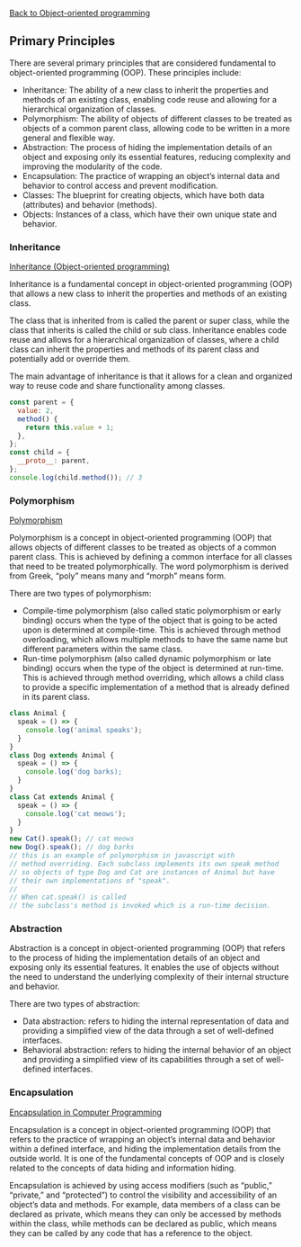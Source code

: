 [Back to Object-oriented programming](03-object-oriented-programming.md)
## Primary Principles

There are several primary principles that are considered fundamental to object-oriented programming (OOP). These principles include:

- Inheritance: The ability of a new class to inherit the properties and methods of an existing class, enabling code reuse and allowing for a hierarchical organization of classes.
- Polymorphism: The ability of objects of different classes to be treated as objects of a common parent class, allowing code to be written in a more general and flexible way.
- Abstraction: The process of hiding the implementation details of an object and exposing only its essential features, reducing complexity and improving the modularity of the code.
- Encapsulation: The practice of wrapping an object’s internal data and behavior to control access and prevent modification.
- Classes: The blueprint for creating objects, which have both data (attributes) and behavior (methods).
- Objects: Instances of a class, which have their own unique state and behavior.
### Inheritance

[Inheritance (Object-oriented programming)](<https://en.wikipedia.org/wiki/Inheritance_(object-oriented_programming)>)

Inheritance is a fundamental concept in object-oriented programming (OOP) that allows a new class to inherit the properties and methods of an existing class.

The class that is inherited from is called the parent or super class, while the class that inherits is called the child or sub class. Inheritance enables code reuse and allows for a hierarchical organization of classes, where a child class can inherit the properties and methods of its parent class and potentially add or override them.

The main advantage of inheritance is that it allows for a clean and organized way to reuse code and share functionality among classes.

```Javascript
const parent = {
  value: 2,
  method() {
    return this.value + 1;
  },
};
const child = {
  __proto__: parent,
};
console.log(child.method()); // 3
```
### Polymorphism

[Polymorphism](https://www.geeksforgeeks.org/polymorphism-in-javascript/)

Polymorphism is a concept in object-oriented programming (OOP) that allows objects of different classes to be treated as objects of a common parent class. This is achieved by defining a common interface for all classes that need to be treated polymorphically. The word polymorphism is derived from Greek, “poly” means many and “morph” means form.

There are two types of polymorphism:

- Compile-time polymorphism (also called static polymorphism or early binding) occurs when the type of the object that is going to be acted upon is determined at compile-time. This is achieved through method overloading, which allows multiple methods to have the same name but different parameters within the same class.
- Run-time polymorphism (also called dynamic polymorphism or late binding) occurs when the type of the object is determined at run-time. This is achieved through method overriding, which allows a child class to provide a specific implementation of a method that is already defined in its parent class.

```Javascript
class Animal {
  speak = () => {
    console.log('animal speaks');
  }
}
class Dog extends Animal {
  speak = () => {
    console.log('dog barks);
  }
}
class Cat extends Animal {
  speak = () => {
    console.log('cat meows');
  }
}
new Cat().speak(); // cat meows
new Dog().speak(); // dog barks
// this is an example of polymorphism in javascript with
// method overriding. Each subclass implements its own speak method
// so objects of type Dog and Cat are instances of Animal but have
// their own implementations of "speak".
//
// When cat.speak() is called
// the subclass's method is invoked which is a run-time decision.
```
### Abstraction

Abstraction is a concept in object-oriented programming (OOP) that refers to the process of hiding the implementation details of an object and exposing only its essential features. It enables the use of objects without the need to understand the underlying complexity of their internal structure and behavior.

There are two types of abstraction:

- Data abstraction: refers to hiding the internal representation of data and providing a simplified view of the data through a set of well-defined interfaces.
- Behavioral abstraction: refers to hiding the internal behavior of an object and providing a simplified view of its capabilities through a set of well-defined interfaces.

### Encapsulation

[Encapsulation in Computer Programming](<https://en.wikipedia.org/wiki/Encapsulation_(computer_programming)>)

Encapsulation is a concept in object-oriented programming (OOP) that refers to the practice of wrapping an object’s internal data and behavior within a defined interface, and hiding the implementation details from the outside world. It is one of the fundamental concepts of OOP and is closely related to the concepts of data hiding and information hiding.

Encapsulation is achieved by using access modifiers (such as “public,” “private,” and “protected”) to control the visibility and accessibility of an object’s data and methods. For example, data members of a class can be declared as private, which means they can only be accessed by methods within the class, while methods can be declared as public, which means they can be called by any code that has a reference to the object.
